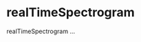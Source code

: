 realTimeSpectrogram
===================

realTimeSpectrogram ...

<script async class="speakerdeck-embed" data-id="126fa730cad7013176a262bf191fee83" data-ratio="1.33333333333333" src="//speakerdeck.com/assets/embed.js"></script>

